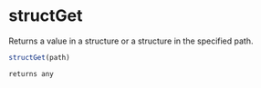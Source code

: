# structGet

Returns a value in a structure or a structure in the specified path.

```javascript
structGet(path)
```

```javascript
returns any
```
